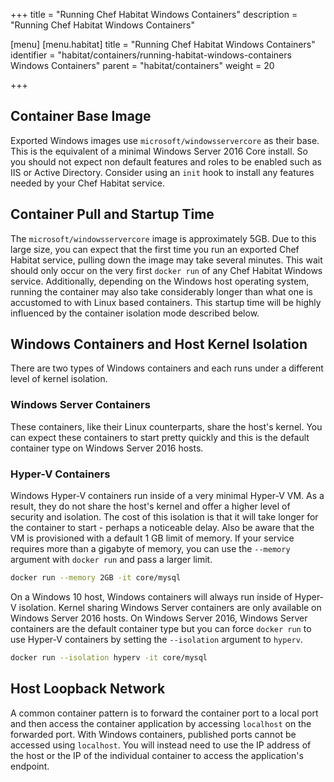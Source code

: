 +++
title = "Running Chef Habitat Windows Containers"
description = "Running Chef Habitat Windows Containers"

[menu]
  [menu.habitat]
    title = "Running Chef Habitat Windows Containers"
    identifier = "habitat/containers/running-habitat-windows-containers Windows Containers"
    parent = "habitat/containers"
    weight = 20

+++

## Container Base Image

Exported Windows images use `microsoft/windowsservercore` as their base. This is the equivalent of a minimal Windows Server 2016 Core install. So you should not expect non default features and roles to be enabled such as IIS or Active Directory. Consider using an `init` hook to install any features needed by your Chef Habitat service.

## Container Pull and Startup Time

The `microsoft/windowsservercore` image is approximately 5GB. Due to this large size, you can expect that the first time you run an exported Chef Habitat service, pulling down the image may take several minutes. This wait should only occur on the very first `docker run` of any Chef Habitat Windows service. Additionally, depending on the Windows host operating system, running the container may also take considerably longer than what one is accustomed to with Linux based containers. This startup time will be highly influenced by the container isolation mode described below.

## Windows Containers and Host Kernel Isolation

There are two types of Windows containers and each runs under a different level of kernel isolation.

### Windows Server Containers

These containers, like their Linux counterparts, share the host's kernel. You can expect these containers to start pretty quickly and this is the default container type on Windows Server 2016 hosts.

### Hyper-V Containers

Windows Hyper-V containers run inside of a very minimal Hyper-V VM. As a result, they do not share the host's kernel and offer a higher level of security and isolation. The cost of this isolation is that it will take longer for the container to start - perhaps a noticeable delay. Also be aware that the VM is provisioned with a default 1 GB limit of memory. If your service requires more than a gigabyte of memory, you can use the `--memory` argument with `docker run` and pass a larger limit.

```bash
docker run --memory 2GB -it core/mysql
```

On a Windows 10 host, Windows containers will always run inside of Hyper-V isolation. Kernel sharing Windows Server containers are only available on Windows Server 2016 hosts. On Windows Server 2016, Windows Server containers are the default container type but you can force `docker run` to use Hyper-V containers by setting the `--isolation` argument to `hyperv`.

```bash
docker run --isolation hyperv -it core/mysql
```

## Host Loopback Network

A common container pattern is to forward the container port to a local port and then access the container application by accessing `localhost` on the forwarded port. With Windows containers, published ports cannot be accessed using `localhost`. You will instead need to use the IP address of the host or the IP of the individual container to access the application's endpoint.
